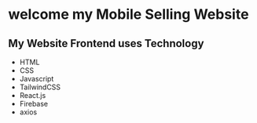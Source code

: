 # welcome my Mobile Selling Website

## My Website Frontend uses Technology

- HTML
- CSS
- Javascript
- TailwindCSS
- React.js
- Firebase
- axios
